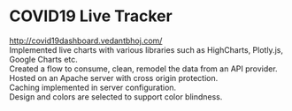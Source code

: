 # COVID19 Live Tracker
<a href="http://covid19dashboard.vedantbhoj.com/">http://covid19dashboard.vedantbhoj.com/</a> <br>
Implemented live charts with various libraries such as HighCharts, Plotly.js, Google Charts etc. <br>
Created a flow to consume, clean, remodel the data from an API provider.<br>
Hosted on an Apache server with cross origin protection.<br>
Caching implemented in server configuration.<br>
Design and colors are selected to support color blindness.<br>
